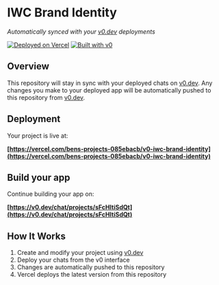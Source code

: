 # IWC Brand Identity

*Automatically synced with your [v0.dev](https://v0.dev) deployments*

[![Deployed on Vercel](https://img.shields.io/badge/Deployed%20on-Vercel-black?style=for-the-badge&logo=vercel)](https://vercel.com/bens-projects-085ebacb/v0-iwc-brand-identity)
[![Built with v0](https://img.shields.io/badge/Built%20with-v0.dev-black?style=for-the-badge)](https://v0.dev/chat/projects/sFcHltiSdQt)

## Overview

This repository will stay in sync with your deployed chats on [v0.dev](https://v0.dev).
Any changes you make to your deployed app will be automatically pushed to this repository from [v0.dev](https://v0.dev).

## Deployment

Your project is live at:

**[https://vercel.com/bens-projects-085ebacb/v0-iwc-brand-identity](https://vercel.com/bens-projects-085ebacb/v0-iwc-brand-identity)**

## Build your app

Continue building your app on:

**[https://v0.dev/chat/projects/sFcHltiSdQt](https://v0.dev/chat/projects/sFcHltiSdQt)**

## How It Works

1. Create and modify your project using [v0.dev](https://v0.dev)
2. Deploy your chats from the v0 interface
3. Changes are automatically pushed to this repository
4. Vercel deploys the latest version from this repository